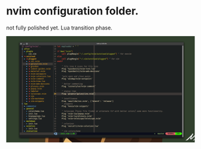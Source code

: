 # nvim configuration folder.

not fully polished yet.
Lua transition phase.

![Screenshot](https://github.com/RamizSarfaraj/nvim/blob/master/Image/Image.png)
